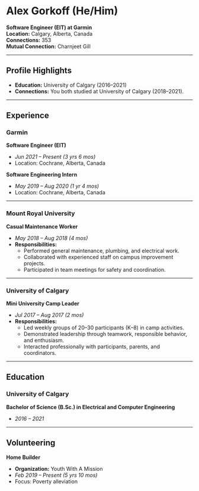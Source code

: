 # Alex Gorkoff (He/Him)  
**Software Engineer (EIT) at Garmin**  
**Location:** Calgary, Alberta, Canada  
**Connections:** 353  
**Mutual Connection:** Charnjeet Gill  

---

## Profile Highlights  
- **Education:** University of Calgary (2016–2021)  
- **Connections:** You both studied at University of Calgary (2018–2021).  

---

## Experience  

### Garmin  
**Software Engineer (EIT)**  
- *Jun 2021 – Present (3 yrs 6 mos)*  
- Location: Cochrane, Alberta, Canada  

**Software Engineering Intern**  
- *May 2019 – Aug 2020 (1 yr 4 mos)*  
- Location: Cochrane, Alberta, Canada  

---

### Mount Royal University  
**Casual Maintenance Worker**  
- *May 2018 – Aug 2018 (4 mos)*  
- **Responsibilities:**  
  - Performed general maintenance, plumbing, and electrical work.  
  - Collaborated with experienced staff on campus improvement projects.  
  - Participated in team meetings for safety and coordination.  

---

### University of Calgary  
**Mini University Camp Leader**  
- *Jul 2017 – Aug 2017 (2 mos)*  
- **Responsibilities:**  
  - Led weekly groups of 20–30 participants (K–8) in camp activities.  
  - Demonstrated leadership through teamwork, responsible behavior, and enthusiasm.  
  - Interacted professionally with participants, parents, and coordinators.  

---

## Education  

### University of Calgary  
**Bachelor of Science (B.Sc.) in Electrical and Computer Engineering**  
- *2016 – 2021*  

---

## Volunteering  

**Home Builder**  
- **Organization:** Youth With A Mission  
- *Feb 2019 – Present (5 yrs 10 mos)*  
- Focus: Poverty alleviation  
